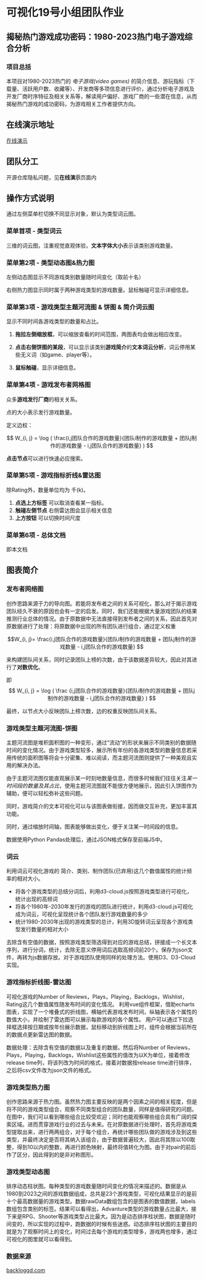 # 可视化19号小组团队作业

## 揭秘热门游戏成功密码：1980-2023热门电子游戏综合分析

### 项目总括

本项目对1980-2023热门的 *电子游戏(video games)* 的简介信息、游玩指标（下载量、活跃用户数、收藏等）、开发商等多项信息进行评价，通过分析电子游戏及开发厂商时序特征及相关关系等，解读用户偏好、游戏厂商的一些潜在信息，从而揭秘热门游戏的成功密码，为游戏相关工作者提供方向。

## 在线演示地址

[在线演示](https://vis.kirakira.today/)

## 团队分工

开源仓库隐私问题，见**在线演示**页面内

## 操作方式说明

通过左侧菜单栏切换不同显示对象，默认为类型词云图。

### 菜单首项 - 类型词云

三维的词云图，注重视觉直观体验，**文本字体大小**表示该类别游戏数量。

### 菜单第2项 - 类型动态图&热力图

左侧动态图显示不同游戏类别数量随时间变化（取前十名）

右侧热力图显示同时属于两种游戏类型的游戏数量。鼠标触碰可显示详细信息。

### 菜单第3项 - 游戏类型主题河流图 & 饼图 & 简介词云图

显示不同时间各游戏类型的数量和占比。

1. **拖拉左侧缩放框**，可以缩放查看的时间范围，两图表均会做出相应改变。

2. **点击右侧饼图的某段**，可以显示该类别**游戏简介**的**文本词云分析**，词云停用某些无义词（如game、player等）。

3. **鼠标触碰**，显示详细信息。

### 菜单第4项 - 游戏发布者网格图

众多**游戏发行厂商**的相关关系。

点的大小表示发行游戏数量。

定义边权：

$$ W_{i, j} = \log ( \frac{i,j团队合作的游戏数量}{团队i制作的游戏数量 + 团队j制作的游戏数量 - i,j团队合作的游戏数量} ) $$

**点击节点**可以进行快速必应搜索。

### 菜单第5项 - 游戏指标折线&雷达图

除Rating外，数量单位均为 千(k)。

1. **点选上方标签** 可以取消查看某一指标。
2. **触碰左侧节点** 右侧雷达图会显示相关信息
3. **上方按钮** 可以切换时间尺度

### 菜单第6项 - 总体文档

即本文档

## 图表简介

### 发布者网络图

创作思路来源于力的导向图。若能将发布者之间的关系可视化，那么对于揭示游戏团队经久不衰的原因也会有一定的启发。同时，我们还能根据大量游戏团队的结果推测行业总体的情况。由于原数据中无法直接得到发布者之间的关系，因此首先对原数据进行了处理：将原数据中出现的所有团队进行组合，通过定义权重

$$W_{i, j}= \frac{i,j团队合作的游戏数量}{团队i制作的游戏数量 + 团队j制作的游戏数量 - i,j团队合作的游戏数量} $$

来构建团队间关系，同时记录团队上榜的次数，由于该数据差异较大，因此对其进行了**对数优化**。

即 $$ W_{i, j} = \log ( \frac {i,j团队合作的游戏数量}{团队i制作的游戏数量 + 团队j制作的游戏数量 - i,j团队合作的游戏数量} ) $$

最终，以节点大小反映团队上榜次数，边的权重反映团队间关系。

### 游戏类型主题河流图-饼图

主题河流图是堆积面积图的一种变形，通过“流动”的形状来展示不同类别的数据随时间的变化情况。由于游戏类型较多，展示所有年份的各游戏类型的数量信息若采用传统的面积图等将会十分密集、难以阅读，而主题河流图则提供了一种美观且实用的解决办法。

由于主题河流图仅能直观展示某一时刻地数量信息，而很多时候我们往往关注*某一时间段的数量及其占比*，使用主题河流图就不能很方便地展示，因此引入饼图作为辅助，便可以轻松弥补这些问题。

同时，游戏简介的文本可视化可以与该图表做衔接，因而做交互补充，更加丰富其功能。

同时，通过缩放时间轴，图表能够做出变化，便于关注某一时间段的信息。

数据使用Python Pandas处理后，通过JSON格式保存至前端JS中。

### 词云

利用词云可视化游戏的 简介、类别、制作团队(已弃用)这几个数值属性的统计频率的相对大小。

- 将各个游戏类型的总结分词后，利用d3-cloud.js按照游戏类型进行可视化，统计出现的高频词
- 将各个1980年-2030年发行的游戏的团队进行统计，利用d3-cloud.js可视化成为词云，可视化呈现统计各个团队发行游戏数量的多少
- 统计1980-2030年出现的游戏类型的总计，利用3D旋转词云呈现各个游戏类型发行数量的相对大小

去除含有空值的数据，按照游戏类型筛选得到对应的游戏总结，拼接成一个长文本序列，进行分词，统计，去除无意义停用词后选取高频词前20个。保存为json文件，再转为js数据存放。对于游戏团队使用同样的处理方法。使用D3、D3-Cloud实现。

### 游戏指标折线图-雷达图

可视化游戏的Number of Reviews，Plays，Playing，Backlogs，Wishlist，Rating这几个数值属性随发布时间的变化情况。
利用vue组件框架，借助echarts图表，实现了一个堆叠式的折线图，横轴代表游戏发布时间，纵轴表示各个属性的数值大小，并绘制了雷达图可以展示每款游戏的各个属性。
用户可以通过下拉选择框选择按日期或按年份展示数据，鼠标移动到折线图上时，组件会根据当前所在的数据点更新雷达图的数据。

数据处理：去除含有空值的数据以及重复的数据，然后将Number of Reviews，Plays，Playing，Backlogs，Wishlist这些属性的值改为以K为单位，接着修改release time列，将该列改为时间的格式，接着对数据按release time进行排序，之后将csv文件改为json文件的格式。

### 游戏类型热力图

创作思路来源于热力图。虽然热力图主要反映的是两个因素之间的相关程度，但是将不同的游戏类型组合，观察不同类型组合的团队数量，同样是值得研究的问题。在图中，我们可以看到哪些组合比较受欢迎；同时也能观察哪些组合具有广阔的探索区域。进而贯穿游戏行业的过去与未来。在对原数据进行处理时，首先将游戏类型提取出来，进行两两组合，对于每个组合，再统计哪些团队做的游戏涉及到这些类型，并最终决定是否将其纳入该组合，由于数据普遍较大，因此将其除以100取整，得到10以内的整数，再进行颜色映射，最终将值转化为图。由于对pair的前后作了区分，因此得到的是非对称图形。

### 游戏类型动态图

排序动态柱状图。每种类型的游戏数量随时间变化的情况来描述的。数据是从1980到2023之间的游戏数据组成，总共是23个游戏类型，可视化结果显示的是前十个最高数据量的游戏类型。数据rawData数组包含的是图表的数值数据，labels数组包含类别的标签。结果可以看得出，Advanture类型的游戏数量占比最大，接下来是RPG、Shooter等游戏类型占比最大。因为是动态排序柱状图，数据是随时间变的，所以实现的过程中，跑数据的时候有些迷惑。动态排序柱状图的主要目的就是为了观察时间上的变化，时间过去每个游戏的类型增多，游戏两也增多，通过可视化的图里就可以看得到。

### 数据来源

[backloggd.com](https://backloggd.com/)
